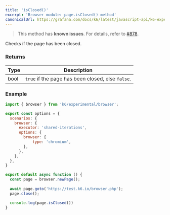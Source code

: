 ```yaml
---
title: 'isClosed()'
excerpt: 'Browser module: page.isClosed() method'
canonicalUrl: https://grafana.com/docs/k6/latest/javascript-api/k6-experimental/browser/page/isclosed/
---
```


<Blockquote mod="attention">

This method has **known issues**. For details, refer to [#878](https://github.com/grafana/xk6-browser/issues/878).

</Blockquote>

Checks if the page has been closed.

### Returns

| Type | Description                                       |
|------|---------------------------------------------------|
| bool | `true` if the page has been closed, else `false`. |

### Example

<CodeGroup labels={[]}>

```javascript
import { browser } from 'k6/experimental/browser';

export const options = {
  scenarios: {
    browser: {
      executor: 'shared-iterations',
      options: {
        browser: {
            type: 'chromium',
        },
      },
    },
  },
}

export default async function () {
  const page = browser.newPage();
  
  await page.goto('https://test.k6.io/browser.php');
  page.close();

  console.log(page.isClosed())
}
```

</CodeGroup>
